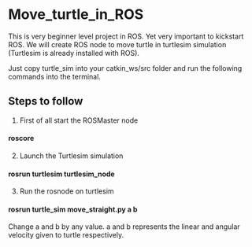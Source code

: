 # Move_turtle_in_ROS

This is very beginner level project in ROS. Yet very important to kickstart ROS. We will create ROS node to move turtle in turtlesim simulation (Turtlesim is already installed with ROS). 

Just copy turtle_sim  into your catkin_ws/src folder and run the following commands into the terminal.

## Steps to follow
1. First of all start the ROSMaster node 

#### roscore

2. Launch the Turtlesim simulation

#### rosrun  turtlesim turtlesim_node

3. Run the rosnode on turtlesim 

#### rosrun turtle_sim move_straight.py a b 
Change a and b by any value. a and b represents the linear and angular velocity given to turtle respectively.


